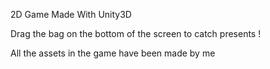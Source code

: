 2D Game Made With Unity3D

Drag the bag on the bottom of the screen to catch presents !

All the assets in the game have been made by me

